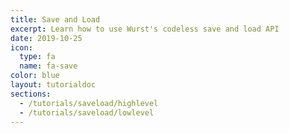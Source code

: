 ```yaml
---
title: Save and Load
excerpt: Learn how to use Wurst's codeless save and load API
date: 2019-10-25
icon:
  type: fa
  name: fa-save
color: blue
layout: tutorialdoc
sections:
  - /tutorials/saveload/highlevel
  - /tutorials/saveload/lowlevel
---
```

